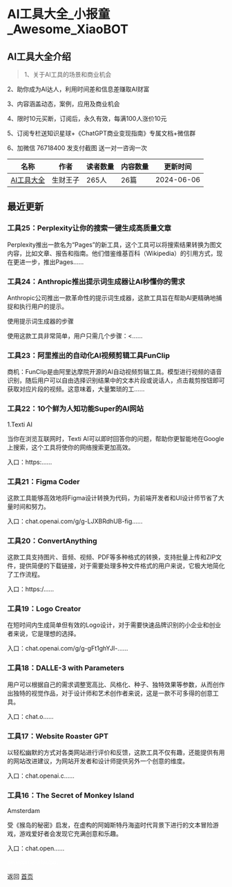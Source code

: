 # AI工具大全_小报童_Awesome_XiaoBOT

## AI工具大全介绍
> 1、关于AI工具的场景和商业机会    
    
2、助你成为AI达人，利用时间差和信息差赚取AI财富    
    
3、内容涵盖动态，案例，应用及商业机会    
    
4、限时10元买断，订阅后，永久有效，每满100人涨价10元    
    
5、订阅专栏送知识星球+《ChatGPT商业变现指南》专属文档+微信群    
    
6、加微信 76718400 发支付截图 送一对一咨询一次  
  


|名称|作者|读者数量|内容数量|更新时间|
|---|---|---|---|---|
|[AI工具大全](https://xiaobot.net/p/topai?refer=9c3f1c95-a052-465a-9902-f6d75080262a)|生财王子|265人|26篇|2024-06-06|

## 最近更新
### 工具25：Perplexity让你的搜索一键生成高质量文章

Perplexity推出一款名为“Pages”的新工具，这个工具可以将搜索结果转换为图文内容，比如文章、报告和指南。他们借鉴维基百科（Wikipedia）的引用方式，现在更进一步，推出Pages......

### 工具24：Anthropic推出提示词生成器让AI秒懂你的需求

Anthropic公司推出一款革命性的提示词生成器，这款工具旨在帮助AI更精确地捕捉和执行用户的提示。

使用提示词生成器的步骤

使用这款工具非常简单，用户只需几个步骤：<......

### 工具23：阿里推出的自动化AI视频剪辑工具FunClip

商机：FunClip是由阿里达摩院开源的AI自动视频剪辑工具。模型进行视频的语音识别，随后用户可以自由选择识别结果中的文本片段或说话人，点击裁剪按钮即可获取对应片段的视频。这意味着，大量繁琐的工......

### 工具22：10个鲜为人知功能Super的AI网站

1.Texti AI

当你在浏览互联网时，Texti AI可以即时回答你的问题，帮助你更智能地在Google上搜索，这个工具将使你的网络搜索更加高效。

入口：https:......

### 工具21：Figma Coder

这款工具能够高效地将Figma设计转换为代码，为前端开发者和UI设计师节省了大量时间和努力。

入口：chat.openai.com/g/g-LJXBRdhUB-fig......

### 工具20：ConvertAnything

这款工具支持图片、音频、视频、PDF等多种格式的转换，支持批量上传和ZIP文件，提供简便的下载链接，对于需要处理多种文件格式的用户来说，它极大地简化了工作流程。

入口：https:/......

### 工具19：Logo Creator

在短时间内生成简单但有效的Logo设计，对于需要快速品牌识别的小企业和创业者来说，它是理想的选择。

入口：chat.openai.com/g/g-gFt1ghYJl-......

### 工具18：DALLE-3 with Parameters

用户可以根据自己的需求调整宽高比、风格化、种子、独特效果等参数，从而创作出独特的视觉作品，对于设计师和艺术创作者来说，这是一款不可多得的创意工具。

入口：chat.o......

### 工具17：Website Roaster GPT

以轻松幽默的方式对各类网站进行评价和反馈，这款工具不仅有趣，还能提供有用的网站改进建议，为网站开发者和设计师提供另外一个创意的维度。

入口：chat.openai.c......

### 工具16：The Secret of Monkey Island

Amsterdam

受《猴岛的秘密》启发，在虚构的阿姆斯特丹海盗时代背景下进行的文本冒险游戏，游戏爱好者会发现它充满创意和乐趣。

入口：chat.open......


<a href="https://github.com/Reno9527/awesome-xiaobot" style="color: white; text-decoration: none;">awesome-xiaobot</a>

返回 [首页](../README.md)
